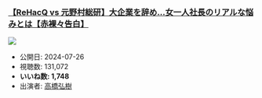 ### [【ReHacQ vs 元野村総研】大企業を辞め...女一人社長のリアルな悩みとは【赤裸々告白】](https://www.youtube.com/watch?v=S-E4lDd2dp4)
[![](https://img.youtube.com/vi/S-E4lDd2dp4/sddefault.jpg)](https://www.youtube.com/watch?v=S-E4lDd2dp4)
-   公開日: 2024-07-26
-   視聴数: 131,072
-   **いいね数: 1,748**
-   出演者: [高橋弘樹](/rehacq_fan/people/高橋弘樹 "wikilink")
